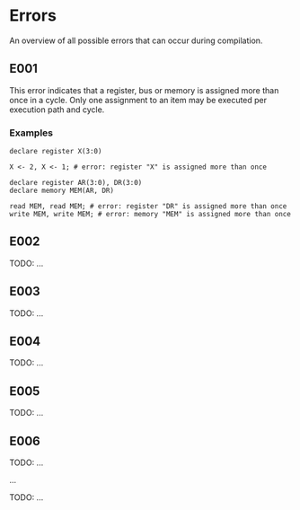 # Errors

An overview of all possible errors that can occur during compilation.

## E001

This error indicates that a register, bus or memory is assigned more than once in a cycle. Only one assignment to an item may be executed per execution path and cycle.

### Examples

```
declare register X(3:0)

X <- 2, X <- 1; # error: register "X" is assigned more than once
```

```
declare register AR(3:0), DR(3:0)
declare memory MEM(AR, DR)

read MEM, read MEM; # error: register "DR" is assigned more than once
write MEM, write MEM; # error: memory "MEM" is assigned more than once
```

## E002

TODO: ...

## E003

TODO: ...

## E004

TODO: ...

## E005

TODO: ...

## E006

TODO: ...

...

TODO: ...
